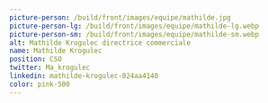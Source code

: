 ```yaml
---
picture-person: /build/front/images/equipe/mathilde.jpg
picture-person-lg: /build/front/images/equipe/mathilde-lg.webp
picture-person-sm: /build/front/images/equipe/mathilde-sm.webp
alt: Mathilde Krogulec directrice commerciale
name: Mathilde Krogulec
position: CSO
twitter: Ma_krogulec
linkedin: mathilde-krogulec-024aa4140
color: pink-500
---
```

